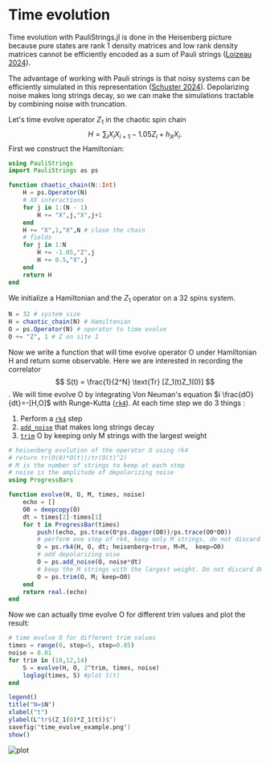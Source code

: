 # Time evolution


Time evolution with PauliStrings.jl is done in the Heisenberg picture because pure states are rank 1 density matrices and low rank density matrices cannot be efficiently encoded as a sum of Pauli strings ([Loizeau 2024](https://www.pnas.org/doi/abs/10.1073/pnas.2308006120)).


The advantage of working with Pauli strings is that noisy systems can be efficiently simulated in this representation ([Schuster 2024](https://arxiv.org/abs/2407.12768)). Depolarizing noise makes long strings decay, so we can make the simulations tractable by combining noise with truncation.


Let's time evolve operator $Z_1$ in the chaotic spin chain
$$H = \sum_i X_iX_{i+1}-1.05 Z_i +h_X X_i.$$
First we construct the Hamiltonian:

```julia
using PauliStrings
import PauliStrings as ps
```

```julia
function chaotic_chain(N::Int)
    H = ps.Operator(N)
    # XX interactions
    for j in 1:(N - 1)
        H += "X",j,"X",j+1
    end
    H += "X",1,"X",N # close the chain
    # fields
    for j in 1:N
        H += -1.05,"Z",j
        H += 0.5,"X",j
    end
    return H
end
```
We initialize a Hamiltonian and the $Z_1$ operator on a 32 spins system.

```julia
N = 32 # system size
H = chaotic_chain(N) # Hamiltonian
O = ps.Operator(N) # operator to time evolve
O += "Z", 1 # Z on site 1
```

Now we write a function that will time evolve operator O under Hamiltonian H and return some observable. Here we are interested in recording the correlator
$$
S(t) = \frac{1}{2^N} \text{Tr} [Z_1(t)Z_1(0)]
$$.
We will time evolve O by integrating Von Neuman's equation $i \frac{dO}{dt}=-[H,O]$ with Runge-Kutta ([`rk4`](@ref)). At each time step we do 3 things :

1. Perform a [`rk4`](@ref) step
2. [`add_noise`](@ref) that makes long strings decay
3. [`trim`](@ref) O by keeping only M strings with the largest weight

```julia
# heisenberg evolution of the operator O using rk4
# return tr(O(0)*O(t))/tr(O(t)^2)
# M is the number of strings to keep at each step
# noise is the amplitude of depolarizing noise
using ProgressBars

function evolve(H, O, M, times, noise)
    echo = []
    O0 = deepcopy(O)
    dt = times[2]-times[1]
    for t in ProgressBar(times)
        push!(echo, ps.trace(O*ps.dagger(O0))/ps.trace(O0*O0))
        # perform one step of rk4, keep only M strings, do not discard O0
        O = ps.rk4(H, O, dt; heisenberg=true, M=M,  keep=O0)
        # add depolarizing oise
        O = ps.add_noise(O, noise*dt)
        # keep the M strings with the largest weight. Do not discard O0
        O = ps.trim(O, M; keep=O0)
    end
    return real.(echo)
end
```

Now we can actually time evolve O for different trim values and plot the result:

```julia
# time evolve O for different trim values
times = range(0, stop=5, step=0.05)
noise = 0.01
for trim in (10,12,14)
    S = evolve(H, O, 2^trim, times, noise)
    loglog(times, S) #plot S(t)
end

legend()
title("N=$N")
xlabel("t")
ylabel(L"tr$(Z_1(0)*Z_1(t))$")
savefig("time_evolve_example.png")
show()
```

![plot](./time_evolve_example.png)
